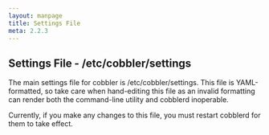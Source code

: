```yaml
---
layout: manpage
title: Settings File
meta: 2.2.3
---
```

## Settings File - /etc/cobbler/settings

The main settings file for cobbler is /etc/cobbler/settings. This file is YAML-formatted, so take care when hand-editing this file as an invalid formatting can render both the command-line utility and cobblerd inoperable.

Currently, if you make any changes to this file, you must restart cobblerd for them to take effect.
